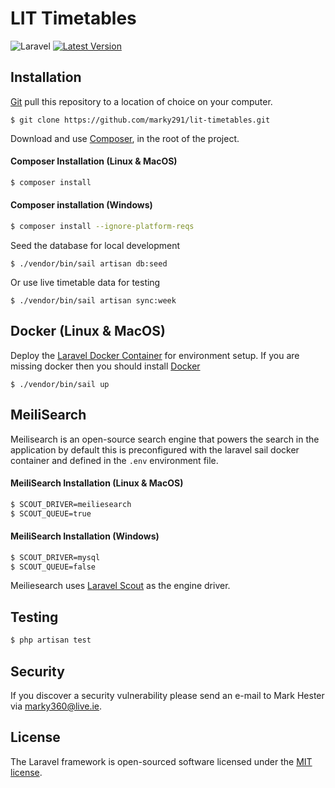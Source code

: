 # LIT Timetables
![Laravel](https://github.com/marky291/lit-timetables/workflows/Laravel/badge.svg)
[![Latest Version](https://img.shields.io/github/v/release/marky291/lit-timetables.svg?style=flat-square)](https://github.com/marky291/lit-timetables/releases)

## Installation

[Git](https://git-scm.com/) pull this repository to a location of choice on your computer.
```
$ git clone https://github.com/marky291/lit-timetables.git
```

Download and use [Composer](https://getcomposer.org/), in the root of the project.

#### Composer Installation (Linux & MacOS)
``` bash
$ composer install
```

#### Composer installation (Windows)
``` bash
$ composer install --ignore-platform-reqs
```

Seed the database for local development
```
$ ./vendor/bin/sail artisan db:seed
```

Or use live timetable data for testing
```
$ ./vendor/bin/sail artisan sync:week
```

## Docker (Linux & MacOS)
Deploy the [Laravel Docker Container](https://laravel.com/docs/8.x/sail) for environment setup.
If you are missing docker then you should install [Docker](https://docs.docker.com/engine/install/)
```
$ ./vendor/bin/sail up
```

## MeiliSearch
Meilisearch is an open-source search engine that powers the search in the application by default this is preconfigured with the laravel sail docker container and defined in the `.env` environment file.

#### MeiliSearch Installation (Linux & MacOS)
```sh
$ SCOUT_DRIVER=meiliesearch
$ SCOUT_QUEUE=true
```

#### MeiliSearch Installation (Windows)
```sh
$ SCOUT_DRIVER=mysql
$ SCOUT_QUEUE=false
```

Meiliesearch uses [Laravel Scout](https://laravel.com/docs/8.x/scout) as the engine driver.

## Testing

``` bash
$ php artisan test
```

## Security
If you discover a security vulnerability please send an e-mail to Mark Hester via [marky360@live.ie](mailto:marky360@live.ie).

## License
The Laravel framework is open-sourced software licensed under the [MIT license](https://opensource.org/licenses/MIT).
